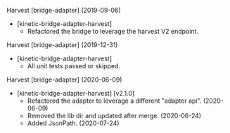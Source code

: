 Harvest [bridge-adapter] (2019-09-06)
  * \[kinetic-bridge-adapter-harvest]
    * Refactored the bridge to leverage the harvest V2 endpoint.

Harvest [bridge-adapter] (2019-12-31)
  * \[kinetic-bridge-adapter-harvest]
    * All unit tests passed or skipped.

Harvest [bridge-adapter] (2020-06-09)
  * \[kinetic-bridge-adapter-harvest] [v2.1.0]
    * Refactored the adapter to leverage a different "adapter api". (2020-06-09)
    * Removed the lib dir and updated after merge. (2020-06-24)
    * Added JsonPath. (2020-07-24)